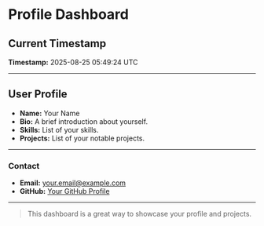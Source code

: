 # Profile Dashboard

## Current Timestamp

**Timestamp:** 2025-08-25 05:49:24 UTC

---

## User Profile

- **Name:** Your Name
- **Bio:** A brief introduction about yourself.
- **Skills:** List of your skills.
- **Projects:** List of your notable projects.

---

### Contact

- **Email:** your.email@example.com
- **GitHub:** [Your GitHub Profile](https://github.com/yourusername)

---

> This dashboard is a great way to showcase your profile and projects.
